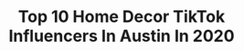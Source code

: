 ---
title: Top 10 Home Decor TikTok Influencers In Austin In 2020
description: >-
  Find top home decor TikTok influencers in Austin in 2020. Most popular hashtags: #homedecor #quarantine #texas #cooking.
platform: TikTok
profiles:
  - username: "realbeautyful"
    fullname: >-
      beautifulwoahman
    location: "United States"
    followers: 12541
    engagement: 976
    commentsToLikes: 0.042850
    id: ck9vf0z8v1ath0j78cwl7mja2
    verified: false
    hashtags: "#icandoit, #doimakeyou, #rednoseday, #bestfriend"
  - username: "swiftwellness"
    fullname: >-
      swiftwellness
    location: "United States"
    followers: 204135
    engagement: 751
    commentsToLikes: 0.063306
    id: ck81q0y7qf2fw0j7865fjsj3q
    verified: false
    hashtags: "#myoutfit, #bodypositivity, #healthheroes, #shop"
  - username: "austinfendler"
    fullname: >-
      austinfendler
    location: "United States"
    followers: 12219
    engagement: 1042
    commentsToLikes: 0.036780
    id: ck964ogglzjzs0j78nw2qdmkd
    verified: false
    hashtags: "#savagebeyonce, #beyonce, #goodlighting, #savetheturtles"
  - username: "dreambiglivetiny"
    fullname: >-
      Dream Big Live Tiny
    location: "United States"
    followers: 69597
    engagement: 896
    commentsToLikes: 0.011107
    id: cka0y0pzk9dkh0i780ao631n0
    verified: false
    hashtags: "#goals, #aframe, #strengthtraining, #coffee"
  - username: "customhomes"
    fullname: >-
      Riverwood Building
    location: "United States"
    followers: 8112
    engagement: 113
    commentsToLikes: 0.028692
    id: ck9rbs0gaqj2z0j787h9fvz3o
    verified: false
    hashtags: "#maketheleap, #tilefloor, #blue, #trending"
  - username: "mariana.zarag"
    fullname: >-
      Mariana Zaragoza
    location: "United States"
    followers: 2383
    engagement: 0
    commentsToLikes: 0.000000
    id: cka6czpu362630i78a6or5cw4
    verified: false
    hashtags: "#homeactivities, #easy, #mealprep, #sharerecipes"
  - username: "nickyschmaderer"
    fullname: >-
      Nicky Schmaderer
    location: "United States"
    followers: 46532
    engagement: 330
    commentsToLikes: 0.018849
    id: ck9flp6ospce90j78w7jgsu7n
    verified: false
    hashtags: "#justinbieber, #vibewithme, #travelthrowback, #tryon"
  - username: "viri.taa"
    fullname: >-
      Viridiana Carbajal
    location: "United States"
    followers: 17442
    engagement: 403
    commentsToLikes: 0.033104
    id: ck9jxetha0eln0j788zvz3l88
    verified: false
    hashtags: "#woody, #scaredofdogs, #homedecor, #pancakes"
  - username: "falenkdwb"
    fullname: >-
      FalenKDWB
    location: "United States"
    followers: 3411
    engagement: 454
    commentsToLikes: 0.027428
    id: ck95z2grrcmug0j781dy0jywq
    verified: false
    hashtags: "#genius, #thicc, #canttouch, #singtijingle"
  - username: "styleandsociety"
    fullname: >-
      styleandsociety
    location: "United States"
    followers: 4226
    engagement: 287
    commentsToLikes: 0.063155
    id: cka0mmhe8vywb0i78w6m1gidx
    verified: false
    hashtags: "#everycolor, #makeupasmr, #shoppinghaul, #safehands"
---